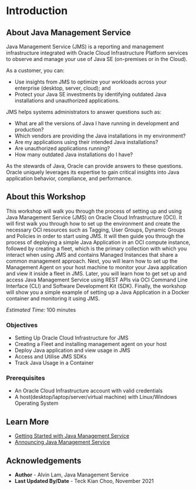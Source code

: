 # Introduction

## About Java Management Service

Java Management Service (JMS) is a reporting and management infrastructure integrated with Oracle Cloud Infrastructure Platform services to observe and manage your use of Java SE (on-premises or in the Cloud).

As a customer, you can:

* Use insights from JMS to optimize your workloads across your enterprise (desktop, server, cloud); and
* Protect your Java SE investments by identifying outdated Java installations and unauthorized applications.

JMS helps systems administrators to answer questions such as:

* What are all the versions of Java I have running in development and production?
* Which vendors are providing the Java installations in my environment?
* Are my applications using their intended Java installations?
* Are unauthorized applications running?
* How many outdated Java installations do I have?

As the stewards of Java, Oracle can provide answers to these questions. Oracle uniquely leverages its expertise to gain critical insights into Java application behavior, compliance, and performance.

## About this Workshop

 This workshop will walk you through the process of setting up and using Java Management Service (JMS) on Oracle Cloud Infrastructure (OCI). It will first walk you through how to set up the environment and create the necessary OCI resources such as Tagging, User Groups, Dynamic Groups and Policies in order to start using JMS. It will then guide you through the process of deploying a simple Java Application in an OCI compute instance, followed by creating a fleet, which is the primary collection with which you interact when using JMS and contains Managed Instances that share a common management approach. Next, you will learn how to set up the Management Agent on your host machine to monitor your Java application and view it inside a fleet in JMS. Later, you will learn how to get set up and access Java Management Service using REST APIs via OCI Command Line Interface (CLI) and Software Development Kit (SDK). Finally, the workshop will show you a simple example of setting up a Java Application in a Docker container and monitoring it using JMS.

*Estimated Time:* 100 minutes

### Objectives

* Setting Up Oracle Cloud Infrastructure for JMS
* Creating a Fleet and installing management agent on your host
* Deploy Java application and view usage in JMS
* Access and Utilise JMS SDKs
* Track Java Usage in a Container

### Prerequisites

* An Oracle Cloud Infrastructure account with valid credentials
* A host(desktop/laptop/server/virtual machine) with Linux/Windows Operating System

## Learn More

* [Getting Started with Java Management Service](https://docs.oracle.com/en-us/iaas/jms/doc/getting-started-java-management-service.html)
* [Announcing Java Management Service](https://blogs.oracle.com/java/post/announcing-java-management-service)

## Acknowledgements

* **Author** - Alvin Lam, Java Management Service
* **Last Updated By/Date** - Teck Kian Choo, November 2021
